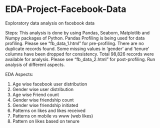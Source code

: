 # EDA-Project-Facebook-Data
Exploratory data analysis on facebook data

Steps:
This analysis is done by using Pandas, Seaborn, Matplotlib and Numpy packages of Python.
Pandas Profiling is being used for data profiling.
Please see “fb_data_1.html” for pre-profiling.
There are no duplicate records found.
Some missing values in ‘gender’ and ‘tenure’ columns have been dropped for consistency.
Total 98,826 records were available for analysis.
Please see “fb_data_2.html” for post-profiling.
Run analysis of different aspects.


EDA Aspects:
1. Age wise facebook user distribution
2. Gender wise user distribution
3. Age wise Friend count
4. Gender wise friendship count
5. Gender wise friendship initiated
6. Patterns on likes and likes received
7. Patterns on mobile vs www (web likes)
8. Pattern on likes based on tenure
